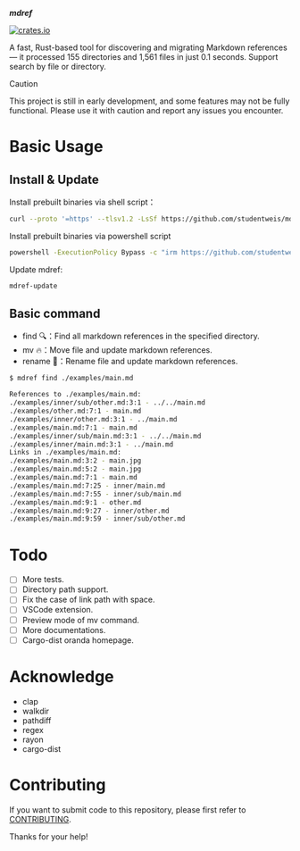 **_mdref_**

[![crates.io](https://img.shields.io/crates/v/mdref.svg)](https://crates.io/crates/mdref)

A fast, Rust-based tool for discovering and migrating Markdown references — it processed 155 directories and 1,561 files in just 0.1 seconds. Support search by file or directory.

> [!CAUTION]
> This project is still in early development, and some features may not be fully functional. Please use it with caution and report any issues you encounter.

# Basic Usage

## Install & Update

Install prebuilt binaries via shell script：

```sh
curl --proto '=https' --tlsv1.2 -LsSf https://github.com/studentweis/mdref/releases/download/0.3.6/mdref-installer.sh | sh
```

Install prebuilt binaries via powershell script

```sh
powershell -ExecutionPolicy Bypass -c "irm https://github.com/studentweis/mdref/releases/download/0.3.6/mdref-installer.ps1 | iex"
```

Update mdref:

```sh
mdref-update
```

## Basic command

- find 🔍：Find all markdown references in the specified directory.
- mv 🔥：Move file and update markdown references.
- rename 🔄：Rename file and update markdown references.

```sh
$ mdref find ./examples/main.md

References to ./examples/main.md:
./examples/inner/sub/other.md:3:1 - ../../main.md
./examples/other.md:7:1 - main.md
./examples/inner/other.md:3:1 - ../main.md
./examples/main.md:7:1 - main.md
./examples/inner/sub/main.md:3:1 - ../../main.md
./examples/inner/main.md:3:1 - ../main.md
Links in ./examples/main.md:
./examples/main.md:3:2 - main.jpg
./examples/main.md:5:2 - main.jpg
./examples/main.md:7:1 - main.md
./examples/main.md:7:25 - inner/main.md
./examples/main.md:7:55 - inner/sub/main.md
./examples/main.md:9:1 - other.md
./examples/main.md:9:27 - inner/other.md
./examples/main.md:9:59 - inner/sub/other.md
```

# Todo

- [ ] More tests.
- [ ] Directory path support.
- [ ] Fix the case of link path with space.
- [ ] VSCode extension.
- [ ] Preview mode of mv command.
- [ ] More documentations.
- [ ] Cargo-dist oranda homepage.

# Acknowledge

- clap
- walkdir
- pathdiff
- regex
- rayon
- cargo-dist

# Contributing

If you want to submit code to this repository, please first refer to [CONTRIBUTING](./CONTRIBUTING).

Thanks for your help!

